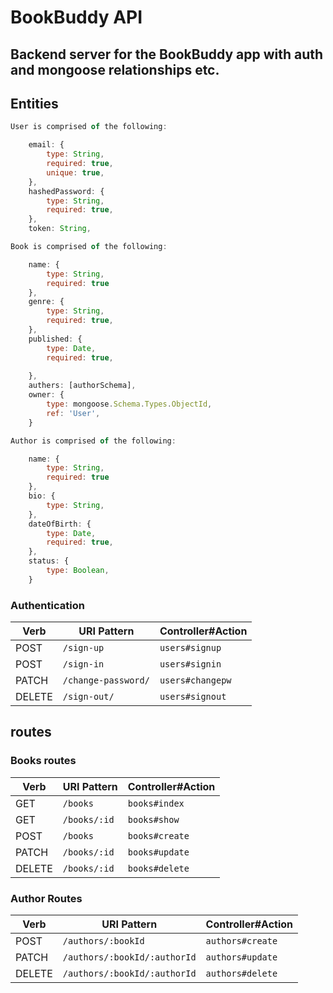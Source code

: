 # BookBuddy API

## Backend server for the BookBuddy app with auth and mongoose relationships etc.

## Entities
```js
User is comprised of the following:

    email: {
        type: String,
        required: true,
        unique: true,
    },
    hashedPassword: {
        type: String,
        required: true,
    },
    token: String,
```
```js
Book is comprised of the following:

    name: {
        type: String,
        required: true
    },
    genre: {
        type: String,
        required: true,
    },
    published: {
        type: Date,
        required: true,
        
    },
    authers: [authorSchema],
    owner: {
        type: mongoose.Schema.Types.ObjectId,
        ref: 'User',
    }
```
```js
Author is comprised of the following:

    name: {
        type: String,
        required: true
    },
    bio: {
        type: String,
    },
    dateOfBirth: {
        type: Date,
        required: true,
    },
    status: {
        type: Boolean,
    }
```
### Authentication

| Verb   | URI Pattern            | Controller#Action |
|--------|------------------------|-------------------|
| POST   | `/sign-up`             | `users#signup`    |
| POST   | `/sign-in`             | `users#signin`    |
| PATCH  | `/change-password/` | `users#changepw`  |
| DELETE | `/sign-out/`        | `users#signout`   |

## routes

### Books routes
| Verb   | URI Pattern            | Controller#Action |
|--------|------------------------|-------------------|
| GET   | `/books`             | `books#index`    |
| GET   | `/books/:id`             | `books#show`    |
| POST   | `/books`             | `books#create`    |
| PATCH  | `/books/:id` | `books#update`  |
| DELETE | `/books/:id`        | `books#delete`   |

### Author Routes

| Verb   | URI Pattern            | Controller#Action |
|--------|------------------------|-------------------|
| POST   | `/authors/:bookId`         | `authors#create`    |
| PATCH  | `/authors/:bookId/:authorId`  | `authors#update`  |
| DELETE | `/authors/:bookId/:authorId`  | `authors#delete`   |

